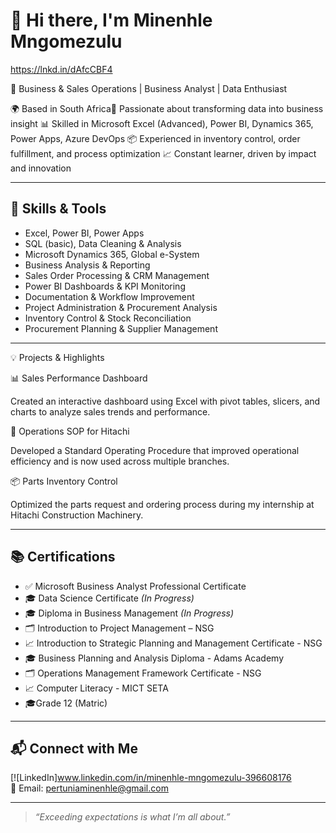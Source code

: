 # 👋 Hi there, I'm Minenhle Mngomezulu
https://lnkd.in/dAfcCBF4

🎯 Business & Sales Operations | Business Analyst | Data Enthusiast

🌍 Based in South Africa💼 Passionate about transforming data into business insight
📊 Skilled in Microsoft Excel (Advanced), Power BI, Dynamics 365, Power Apps, Azure DevOps
📦 Experienced in inventory control, order fulfillment, and process optimization
📈 Constant learner, driven by impact and innovation

---

## 🔧 Skills & Tools

- Excel, Power BI, Power Apps  
- SQL (basic), Data Cleaning & Analysis  
- Microsoft Dynamics 365, Global e-System  
- Business Analysis & Reporting
- Sales Order Processing & CRM Management
- Power BI Dashboards & KPI Monitoring
- Documentation & Workflow Improvement
- Project Administration & Procurement Analysis
- Inventory Control & Stock Reconciliation
- Procurement Planning & Supplier Management
---

💡 Projects & Highlights

📊 Sales Performance Dashboard

Created an interactive dashboard using Excel with pivot tables, slicers, and charts to analyze sales trends and performance.

🧾 Operations SOP for Hitachi

Developed a Standard Operating Procedure that improved operational efficiency and is now used across multiple branches.

📦 Parts Inventory Control

Optimized the parts request and ordering process during my internship at Hitachi Construction Machinery.

---

## 📚 Certifications

- ✅ Microsoft Business Analyst Professional Certificate  
- 🎓 Data Science Certificate *(In Progress)*
- 🎓 Diploma in Business Management *(In Progress)*
- 🗂 Introduction to Project Management – NSG  
- 📈 Introduction to Strategic Planning and Management Certificate - NSG
- 🎓 Business Planning and Analysis Diploma - Adams Academy
- 🗂 Operations Management Framework Certificate - NSG
- 📈 Computer Literacy - MICT SETA
- 🎓Grade 12 (Matric)
  

---

## 📬 Connect with Me

[![LinkedIn]www.linkedin.com/in/minenhle-mngomezulu-396608176  
📧 Email: pertuniaminenhle@gmail.com 

---

> *“Exceeding expectations is what I’m all about.”*


